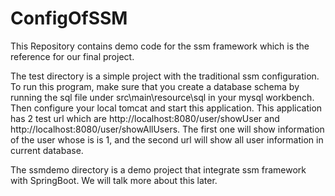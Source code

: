 # ConfigOfSSM
This Repository contains demo code for the ssm framework which is the reference for our final project.

The test directory is a simple project with the traditional ssm configuration. To run this program, make sure that you create a database
schema by running the sql file under src\main\resource\sql in your mysql workbench. Then configure your local tomcat and start this 
application. This application has 2 test url which are http://localhost:8080/user/showUser and http://localhost:8080/user/showAllUsers.
The first one will show information of the user whose is is 1, and the second url will show all user information in current database.

The ssmdemo directory is a demo project that integrate ssm framework with SpringBoot. We will talk more about this later.
